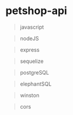 # petshop-api

> javascript

> nodeJS 

> express

> sequelize

> postgreSQL

> elephantSQL

> winston

> cors
